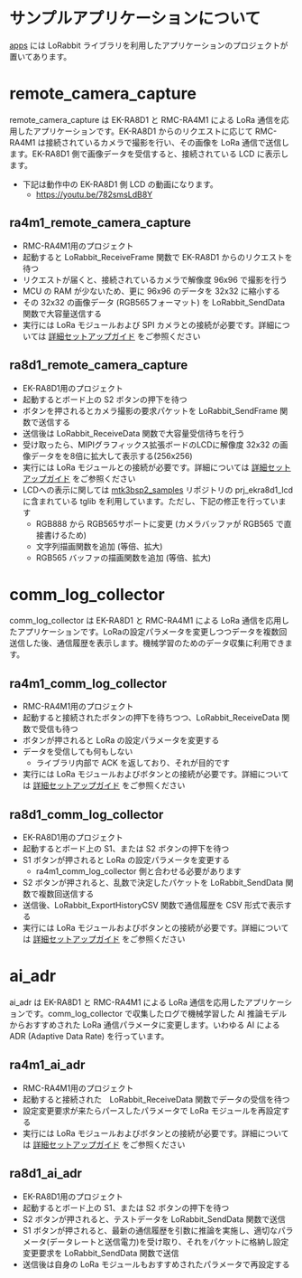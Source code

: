 # サンプルアプリケーションについて

[apps][apps-link] には LoRabbit ライブラリを利用したアプリケーションのプロジェクトが置いてあります。

# remote_camera_capture

remote_camera_capture は EK-RA8D1 と RMC-RA4M1 による LoRa 通信を応用したアプリケーションです。EK-RA8D1 からのリクエストに応じて RMC-RA4M1 は接続されているカメラで撮影を行い、その画像を LoRa 通信で送信します。EK-RA8D1 側で画像データを受信すると、接続されている LCD に表示します。

- 下記は動作中の EK-RA8D1 側 LCD の動画になります。
  - https://youtu.be/782smsLdB8Y

## ra4m1_remote_camera_capture

- RMC-RA4M1用のプロジェクト
- 起動すると LoRabbit_ReceiveFrame 関数で EK-RA8D1 からのリクエストを待つ
- リクエストが届くと、接続されているカメラで解像度 96x96 で撮影を行う
- MCU の RAM が少ないため、更に 96x96 のデータを 32x32 に縮小する
- その 32x32 の画像データ (RGB565フォーマット) を LoRabbit_SendData 関数で大容量送信する
- 実行には LoRa モジュールおよび SPI カメラとの接続が必要です。詳細については [詳細セットアップガイド][setup-link] をご参照ください

## ra8d1_remote_camera_capture

- EK-RA8D1用のプロジェクト
- 起動するとボード上の S2 ボタンの押下を待つ
- ボタンを押されるとカメラ撮影の要求パケットを LoRabbit_SendFrame 関数で送信する
- 送信後は LoRabbit_ReceiveData 関数で大容量受信待ちを行う
- 受け取ったら、MIPIグラフィックス拡張ボードのLCDに解像度 32x32 の画像データをを8倍に拡大して表示する(256x256)
- 実行には LoRa モジュールとの接続が必要です。詳細については [詳細セットアップガイド][setup-link] をご参照ください
- LCDへの表示に関しては [mtk3bsp2_samples][mtk3bsp2_samples-link] リポジトリの prj_ekra8d1_lcd に含まれている tglib を利用しています。ただし、下記の修正を行っています
  - RGB888 から RGB565サポートに変更 (カメラバッファが RGB565 で直接書けるため)
  - 文字列描画関数を追加 (等倍、拡大)
  - RGB565 バッファの描画関数を追加 (等倍、拡大)

# comm_log_collector

comm_log_collector は EK-RA8D1 と RMC-RA4M1 による LoRa 通信を応用したアプリケーションです。LoRaの設定パラメータを変更しつつデータを複数回送信した後、通信履歴を表示します。機械学習のためのデータ収集に利用できます。

## ra4m1_comm_log_collector

- RMC-RA4M1用のプロジェクト
- 起動すると接続されたボタンの押下を待ちつつ、LoRabbit_ReceiveData 関数で受信も待つ
- ボタンが押されると LoRa の設定パラメータを変更する
- データを受信しても何もしない
  - ライブラリ内部で ACK を返しており、それが目的です
- 実行には LoRa モジュールおよびボタンとの接続が必要です。詳細については [詳細セットアップガイド][setup-link] をご参照ください

## ra8d1_comm_log_collector

- EK-RA8D1用のプロジェクト
- 起動するとボード上の S1、または S2 ボタンの押下を待つ
- S1 ボタンが押されると LoRa の設定パラメータを変更する
  - ra4m1_comm_log_collector 側と合わせる必要があります
- S2 ボタンが押されると、乱数で決定したパケットを LoRabbit_SendData 関数で複数回送信する
- 送信後、LoRabbit_ExportHistoryCSV 関数で通信履歴を CSV 形式で表示する
- 実行には LoRa モジュールおよびボタンとの接続が必要です。詳細については [詳細セットアップガイド][setup-link] をご参照ください

# ai_adr

ai_adr は EK-RA8D1 と RMC-RA4M1 による LoRa 通信を応用したアプリケーションです。comm_log_collector で収集したログで機械学習した AI 推論モデルからおすすめされた LoRa 通信パラメータに変更します。いわゆる AI による ADR (Adaptive Data Rate) を行っています。

## ra4m1_ai_adr

- RMC-RA4M1用のプロジェクト
- 起動すると接続された　LoRabbit_ReceiveData 関数でデータの受信を待つ
- 設定変更要求が来たらパースしたパラメータで LoRa モジュールを再設定する
- 実行には LoRa モジュールおよびボタンとの接続が必要です。詳細については [詳細セットアップガイド][setup-link] をご参照ください

## ra8d1_ai_adr

- EK-RA8D1用のプロジェクト
- 起動するとボード上の S1、または S2 ボタンの押下を待つ
- S2 ボタンが押されると、テストデータを LoRabbit_SendData 関数で送信
- S1 ボタンが押されると、最新の通信履歴を引数に推論を実施し、適切なパラメータ(データレートと送信電力)を受け取り、それをパケットに格納し設定変更要求を LoRabbit_SendData 関数で送信
- 送信後は自身の LoRa モジュールもおすすめされたパラメータで再設定する

[apps-link]: https://github.com/men100/LoRabbit/tree/main/apps
[mtk3bsp2_samples-link]: https://github.com/tron-forum/mtk3bsp2_samples/tree/main
[setup-link]: setup.md
